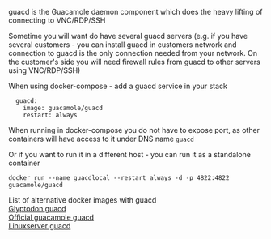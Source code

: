 guacd is the Guacamole daemon component which does the heavy lifting of connecting to VNC/RDP/SSH

Sometime you will want do have several guacd servers
 (e.g. if you have several customers - you can install guacd in customers network 
 and connection to guacd is the only connection needed from your network. 
 On the customer's side you will need firewall rules from guacd to other servers using VNC/RDP/SSH)

When using docker-compose - add a guacd service in your stack
```
  guacd:
    image: guacamole/guacd
    restart: always
```
When running in docker-compose you do not have to expose port, as other containers will have access to it under DNS name `guacd` 

Or if you want to run it in a different host - you can run it as a standalone container
```
docker run --name guacdlocal --restart always -d -p 4822:4822 guacamole/guacd
```

List of alternative docker images with guacd  
[Glyptodon guacd](https://hub.docker.com/r/glyptodon/guacd)   
[Official guacamole guacd](https://hub.docker.com/r/guacamole/guacd)   
[Linuxserver guacd](https://hub.docker.com/r/linuxserver/guacd)  